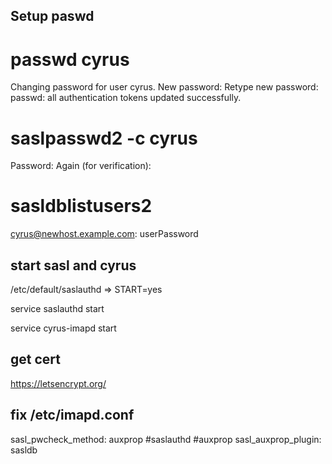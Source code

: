 

## Setup paswd

  # passwd cyrus
  Changing password for user cyrus.
  New password:
  Retype new password:
  passwd: all authentication tokens updated successfully.

  # saslpasswd2 -c cyrus
  Password:
  Again (for verification):

  # sasldblistusers2
  cyrus@newhost.example.com: userPassword



## start sasl and cyrus


  /etc/default/saslauthd  => START=yes


  service saslauthd start


  service cyrus-imapd start




## get cert

https://letsencrypt.org/




## fix /etc/imapd.conf


  sasl_pwcheck_method: auxprop  #saslauthd  #auxprop
  sasl_auxprop_plugin: sasldb



